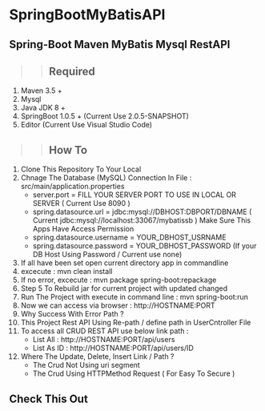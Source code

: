# SpringBootMyBatisAPI
## Spring-Boot Maven MyBatis Mysql RestAPI 

>> ## Required

1. Maven 3.5 +
2. Mysql
3. Java JDK 8 +
4. SpringBoot 1.0.5 + (Current Use 2.0.5-SNAPSHOT)
5. Editor (Current Use Visual Studio Code)

>> ## How To

1. Clone This Repository To Your Local
2. Chnage The Database (MySQL) Connection In File :  src/main/application.properties
   - server.port = FILL YOUR SERVER PORT TO USE IN LOCAL OR SERVER ( Current Use 8090 )
   - spring.datasource.url = jdbc:mysql://DBHOST:DBPORT/DBNAME ( Current jdbc:mysql://localhost:33067/mybatissb ) Make Sure This Apps Have Access Permission
   - spring.datasource.username = YOUR_DBHOST_USRNAME
   - spring.datasource.password = YOUR_DBHOST_PASSWORD (If your DB Host Using Password / Current use none)
3. If all have been set open current directory app in commandline
4. excecute : mvn clean install
5. If no error, excecute : mvn package spring-boot:repackage
6. Step 5 To Rebuild jar for current project with updated changed
7. Run The Project with execute in command line : mvn spring-boot:run
8. Now we can access via browser : http://HOSTNAME:PORT
9. Why Success With Error Path ?
10. This Project Rest API Using Re-path / define path in UserCntroller File
11. To access all CRUD REST API use below link path :
    - List All : http://HOSTNAME:PORT/api/users
    - List As ID : http://HOSTNAME:PORT/api/users/ID
12. Where The Update, Delete, Insert Link / Path ?
    - The Crud Not Using uri segment 
    - The Crud Using HTTPMethod Request ( For Easy To Secure )

## Check This Out

